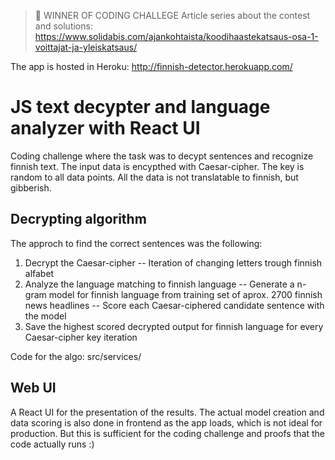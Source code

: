 > :1st_place_medal:
> WINNER OF CODING CHALLEGE
> Article series about the contest and solutions:
> https://www.solidabis.com/ajankohtaista/koodihaastekatsaus-osa-1-voittajat-ja-yleiskatsaus/

The app is hosted in Heroku: http://finnish-detector.herokuapp.com/ 

# JS text decypter and language analyzer with React UI

Coding challenge where the task was to decypt sentences and recognize finnish text. 
The input data is  encypthed with Caesar-cipher. The key is random to all data points. All the data is not translatable to finnish, but gibberish.

## Decrypting algorithm
The approch to find the correct sentences was the following:

1. Decrypt the Caesar-cipher
-- Iteration of changing letters trough finnish alfabet
2. Analyze the language matching to finnish language
-- Generate a n-gram model for finnish language from training set of aprox. 2700 finnish news headlines
-- Score each Caesar-ciphered candidate sentence with the model
3. Save the highest scored decrypted output for finnish language for every Caesar-cipher key iteration 

Code for the algo: src/services/

## Web UI

A React UI for the presentation of the results. The actual model creation and data scoring is also done in frontend as the app loads, which is not ideal for production. But this is sufficient for the coding challenge and proofs that the code actually runs :)
